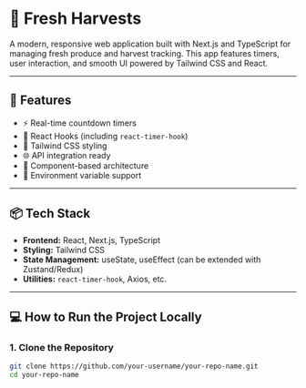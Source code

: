 # 🛒 Fresh Harvests

A modern, responsive web application built with Next.js and TypeScript for managing fresh produce and harvest tracking. This app features timers, user interaction, and smooth UI powered by Tailwind CSS and React.

---

## 🚀 Features

- ⚡ Real-time countdown timers
- 🧠 React Hooks (including `react-timer-hook`)
- 🎨 Tailwind CSS styling
- 🌐 API integration ready
- 🧩 Component-based architecture
- 🔐 Environment variable support

---

## 📦 Tech Stack

- **Frontend:** React, Next.js, TypeScript
- **Styling:** Tailwind CSS
- **State Management:** useState, useEffect (can be extended with Zustand/Redux)
- **Utilities:** `react-timer-hook`, Axios, etc.

---

## 💻 How to Run the Project Locally

### 1. Clone the Repository

```bash
git clone https://github.com/your-username/your-repo-name.git
cd your-repo-name
